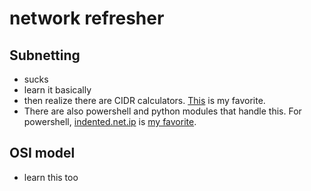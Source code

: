 # network refresher

## Subnetting

* sucks
* learn it basically
* then realize there are CIDR calculators.  [This](http://www.subnet-calculator.com/cidr.php) is my favorite.
* There are also powershell and python modules that handle this.  For powershell, [indented.net.ip](https://github.com/indented-automation/Indented.Net.IP) is [my favorite](https://gist.github.com/search?q=indented+user%3Ambrownnycnyc&ref=searchresults).

## OSI model

* learn this too